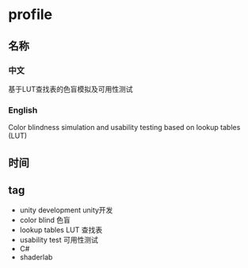 # profile 
## 名称
### 中文 
基于LUT查找表的色盲模拟及可用性测试

### English
Color blindness simulation and usability testing based on lookup tables (LUT)
## 时间
## tag
- unity development unity开发
- color blind 色盲
- lookup tables LUT 查找表
- usability test 可用性测试
- C#
- shaderlab 